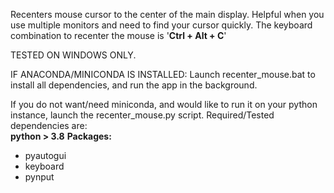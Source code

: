 Recenters mouse cursor to the center of the main display. Helpful when you use multiple monitors and need to find your cursor quickly.
The keyboard combination to recenter the mouse is '<strong>Ctrl + Alt + C</strong>'

TESTED ON WINDOWS ONLY. 

IF ANACONDA/MINICONDA IS INSTALLED:
Launch recenter_mouse.bat to install all dependencies, and run the app in the background.

If you do not want/need miniconda, and would like to run it on your python instance, launch the recenter_mouse.py script.
 Required/Tested dependencies are: <br />
 <strong>python > 3.8</strong>
 <strong>Packages:</strong>
 - pyautogui
- keyboard
 - pynput





